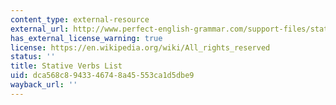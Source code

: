 ```yaml
---
content_type: external-resource
external_url: http://www.perfect-english-grammar.com/support-files/stative-verbs-list.pdf
has_external_license_warning: true
license: https://en.wikipedia.org/wiki/All_rights_reserved
status: ''
title: Stative Verbs List
uid: dca568c8-9433-4674-8a45-553ca1d5dbe9
wayback_url: ''
---
```

